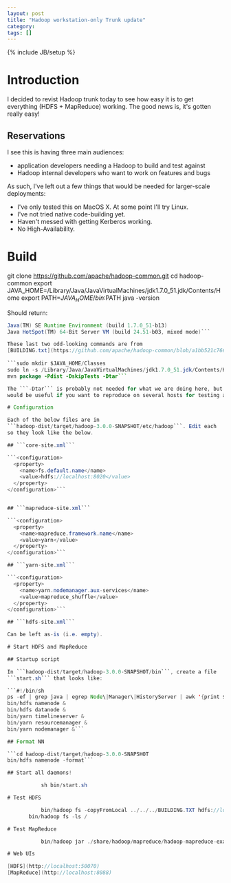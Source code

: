 ```yaml
---
layout: post
title: "Hadoop workstation-only Trunk update"
category: 
tags: []
---
```

{% include JB/setup %}

# Introduction

I decided to revist Hadoop trunk today to see how easy it is to get
everything (HDFS + MapReduce) working. The good news is, it's gotten
really easy!

## Reservations

I see this is having three main audiences:
- application developers needing a Hadoop to build and test against
- Hadoop internal developers who want to work on features and bugs

As such, I've left out a few things that would be needed for
larger-scale deployments:

- I've only tested this on MacOS X. At some point I'll try Linux.
- I've not tried native code-building yet.
- Haven't messed with getting Kerberos working.
- No High-Availability.

# Build

  git clone https://github.com/apache/hadoop-common.git
  cd hadoop-common
  export JAVA_HOME=/Library/Java/JavaVirtualMachines/jdk1.7.0_51.jdk/Contents/Home
  export PATH=$JAVA_HOME/bin:$PATH
  java -version

Should return:
   
```java version "1.7.0_51"
Java(TM) SE Runtime Environment (build 1.7.0_51-b13)
Java HotSpot(TM) 64-Bit Server VM (build 24.51-b03, mixed mode)```

These last two odd-looking commands are from
[BUILDING.txt](https://github.com/apache/hadoop-common/blob/a1bb521c766895fadd507ea1147c6cb935da07c4/BUILDING.txt)
	   
```sudo mkdir $JAVA_HOME/Classes
sudo ln -s /Library/Java/JavaVirtualMachines/jdk1.7.0_51.jdk/Contents/Home/lib/tools.jar /Library/Java/JavaVirtualMachines/jdk1.7.0_51.jdk/Contents/Home/Classes/classes.jar
mvn package -Pdist -DskipTests -Dtar```

The ```-Dtar``` is probably not needed for what we are doing here, but
would be useful if you want to reproduce on several hosts for testing at-scale.

# Configuration

Each of the below files are in
```hadoop-dist/target/hadoop-3.0.0-SNAPSHOT/etc/hadoop```. Edit each
so they look like the below.

## ```core-site.xml```

```<configuration>
  <property>
    <name>fs.default.name</name>
    <value>hdfs://localhost:8020</value>
  </property>
</configuration>```


## ```mapreduce-site.xml```

```<configuration>
  <property>
    <name>mapreduce.framework.name</name>
    <value>yarn</value>
  </property>
</configuration>```

## ```yarn-site.xml```

```<configuration>
  <property>
    <name>yarn.nodemanager.aux-services</name>
    <value>mapreduce_shuffle</value>
  </property>
</configuration>```

## ```hdfs-site.xml```

Can be left as-is (i.e. empty).

# Start HDFS and MapReduce

## Startup script

In ```hadoop-dist/target/hadoop-3.0.0-SNAPSHOT/bin```, create a file
```start.sh``` that looks like:

```#!/bin/sh
ps -ef | grep java | egrep Node\|Manager\|HistoryServer | awk '{print $2}' | xargs kill
bin/hdfs namenode &
bin/hdfs datanode &
bin/yarn timelineserver &
bin/yarn resourcemanager &
bin/yarn nodemanager &```

## Format NN

```cd hadoop-dist/target/hadoop-3.0.0-SNAPSHOT           
bin/hdfs namenode -format``` 	       

## Start all daemons!

           sh bin/start.sh

# Test HDFS

           bin/hadoop fs -copyFromLocal ../../../BUILDING.TXT hdfs://localhost:8020/
	   bin/hadoop fs -ls /

# Test MapReduce

           bin/hadoop jar ./share/hadoop/mapreduce/hadoop-mapreduce-examples-3.0.0-SNAPSHOT.jar pi 10 10

# Web UIs

[HDFS](http://localhost:50070)
[MapReduce](http://localhost:8088)

